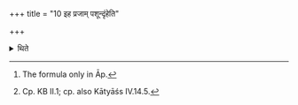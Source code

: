 +++
title = "10 इह प्रजाम् पशून्दृंहेति"

+++

<details><summary>थिते</summary>

10. With iha prajām paśūn dr̥ṁha...[^1] having kept (milk vessel) thrice on the ground,[^2] with subhūtakr̥ta stha pratyūḍhaṁ janyaṁ bhayam... having thrown back the burning coals into the Gārhapatya(-fire),  


[^1]: The formula only in Āp.  

[^2]: Cp. KB II.1; cp. also Kātyāśs IV.14.5.  

[^3]: The sentence is incomplete. See the next Sūtra.
</details>
